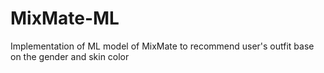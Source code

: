 # MixMate-ML
Implementation of ML model of MixMate to recommend user's outfit base on the gender and skin color
